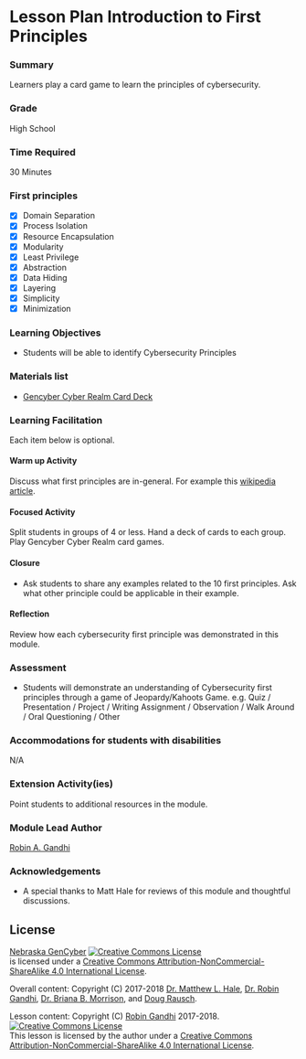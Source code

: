 # Lesson Plan Introduction to First Principles

### Summary
Learners play a card game to learn the principles of cybersecurity.

### Grade
High School

### Time Required
30 Minutes

### First principles
- [x] Domain Separation
- [x] Process Isolation
- [x] Resource Encapsulation
- [x] Modularity
- [x] Least Privilege
- [x] Abstraction
- [x] Data Hiding
- [x] Layering
- [x] Simplicity
- [x] Minimization

### Learning Objectives

- Students will be able to identify Cybersecurity Principles

### Materials list

* [Gencyber Cyber Realm Card Deck](https://gencybercards.com)

### Learning Facilitation
Each item below is optional.

#### Warm up Activity
Discuss what first principles are in-general. For example this [wikipedia article](https://en.wikipedia.org/wiki/First_principle).

#### Focused Activity
Split students in groups of 4 or less. Hand a deck of cards to each group. Play Gencyber Cyber Realm card games.

#### Closure

- Ask students to share any examples related to the 10 first principles. Ask what other principle could be applicable in their example.

#### Reflection
Review how each cybersecurity first principle was demonstrated in this module.

### Assessment

- Students will demonstrate an understanding of Cybersecurity first principles through a game of Jeopardy/Kahoots Game. e.g. Quiz / Presentation / Project / Writing Assignment / Observation / Walk Around / Oral Questioning / Other

### Accommodations for students with disabilities

N/A

### Extension Activity(ies)

Point students to additional resources in the module.

### Module Lead Author

[Robin A. Gandhi](http://faculty.ist.unomaha.edu/rgandhi/)

### Acknowledgements
- A special thanks to Matt Hale for reviews of this module and thoughtful discussions.

## License
[Nebraska GenCyber](https://github.com/MLHale/nebraska-gencyber) <a rel="license" href="http://creativecommons.org/licenses/by-nc-sa/4.0/"><img alt="Creative Commons License" style="border-width:0" src="https://i.creativecommons.org/l/by-nc-sa/4.0/88x31.png" /></a><br /> is licensed under a <a rel="license" href="http://creativecommons.org/licenses/by-nc-sa/4.0/">Creative Commons Attribution-NonCommercial-ShareAlike 4.0 International License</a>.

Overall content: Copyright (C) 2017-2018  [Dr. Matthew L. Hale](http://faculty.ist.unomaha.edu/mhale/), [Dr. Robin Gandhi](http://faculty.ist.unomaha.edu/rgandhi/), [Dr. Briana B. Morrison](http://www.brianamorrison.net), and [Doug Rausch](http://www.bellevue.edu/about/leadership/faculty/rausch-douglas).

Lesson content: Copyright (C) [Robin Gandhi](http://faculty.ist.unomaha.edu/rgandhi/) 2017-2018.  
<a rel="license" href="http://creativecommons.org/licenses/by-nc-sa/4.0/"><img alt="Creative Commons License" style="border-width:0" src="https://i.creativecommons.org/l/by-nc-sa/4.0/88x31.png" /></a><br /><span xmlns:dct="http://purl.org/dc/terms/" property="dct:title">This lesson</span> is licensed by the author under a <a rel="license" href="http://creativecommons.org/licenses/by-nc-sa/4.0/">Creative Commons Attribution-NonCommercial-ShareAlike 4.0 International License</a>.
